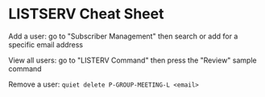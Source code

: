 # LISTSERV Cheat Sheet

Add a user: go to "Subscriber Management" then search or add for a specific email address

View all users: go to "LISTERV Command" then press the "Review" sample command

Remove a user: `quiet delete P-GROUP-MEETING-L <email>` 
